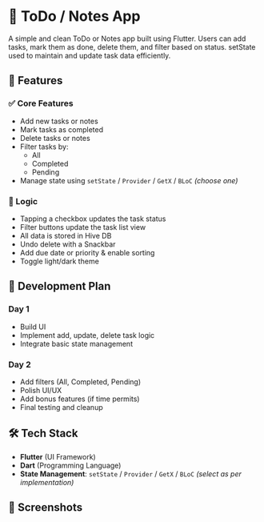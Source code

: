 # 📝 ToDo / Notes App

A simple and clean ToDo or Notes app built using Flutter. Users can add tasks, mark them as done, delete them, and filter based on status. setState used to maintain and update task data efficiently.

## 🚀 Features

### ✅ Core Features
- Add new tasks or notes
- Mark tasks as completed
- Delete tasks or notes
- Filter tasks by:
  - All
  - Completed
  - Pending
- Manage state using `setState` / `Provider` / `GetX` / `BLoC` *(choose one)*

### 🔄 Logic
- Tapping a checkbox updates the task status
- Filter buttons update the task list view
- All data is stored in Hive DB
- Undo delete with a Snackbar
- Add due date or priority & enable sorting
- Toggle light/dark theme

## 📅 Development Plan

### Day 1
- Build UI
- Implement add, update, delete task logic
- Integrate basic state management

### Day 2
- Add filters (All, Completed, Pending)
- Polish UI/UX
- Add bonus features (if time permits)
- Final testing and cleanup

## 🛠 Tech Stack

- **Flutter** (UI Framework)
- **Dart** (Programming Language)
- **State Management**: `setState` / `Provider` / `GetX` / `BLoC` *(select as per implementation)*

## 📸 Screenshots
 

  
   
